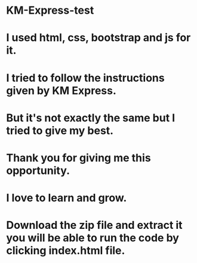 # KM-Express-test
# I used html, css, bootstrap and js for it. 
# I tried to follow the instructions given by KM Express.
# But it's not exactly the same but I tried to give my best.
# Thank you for giving me this opportunity.
# I love to learn and grow.
# Download the zip file and extract it you will be able to run the code by clicking index.html file.
